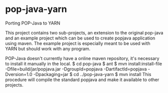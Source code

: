 # pop-java-yarn
Porting POP-Java to YARN

This project contains two sub-projects, an extension to the original pop-java and an example project which can be used to create popjava application using maven. The example project is especially meant to be used with YARN but should work with any program.

POP-Java doesn't currently have a online maven repository, it's necessary to install it manually in the local.
$ cd pop-java
$ ant
$ mvn install:install-file -Dfile=build/jar/popjava.jar -DgroupId=popjava -DartifactId=popjava -Dversion=1.0 -Dpackaging=jar
$ cd ../pop-java-yarn
$ mvn install
This procedure will compile the standard popjava and make it available to other projects.
